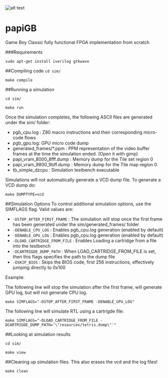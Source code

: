 ![alt text](https://travis-ci.org/diegovalverde/papiGB.svg?branch=master)

# papiGB
Game Boy Classic fully functional FPGA implementation from scratch

###Requirements

`sudo apt-get install iverilog gtkwave`


##Compiling code
`cd sim/`

`make compile`

##Running a simulation

`cd sim/`

`make run`

Once the simulation completes, the following ASCII files are generated under the sim/ folder:

* pgb_cpu.log : Z80 macro instructions and their corresponding micro-code flows
* pgb_gpu.log:      GPU micro code dump
* generated_frames/*.ppm   : PPM representation of the video buffer frames at the time the simulation ended. (Open it with gimp)
* papi_vram_8000_8fff.dump : Memory dump for the Tile set region 0
* papi_vram_9800_9bff.dump : Memory dump for the Tile map region 0
* tb_simple_dzcpu : Simulation testbench executable

Simulations will not automatically generate a VCD dump file.
To generate a VCD dump do:

`make DUMPTYPE=vcd`

##Simulation Options
To control additional simulation options, use the SIMFLAGS flag. Valid values are:

* ``-DSTOP_AFTER_FIRST_FRAME`` : The simulation will stop once the first frame has been generated under the sim/generated_frames/ folder
* ``-DENABLE_CPU_LOG`` : Enables pgb_cpu.log generation (enabled by default)
* ``-DENABLE_GPU_LOG`` : Enables pgb_cpu.log generation (enabled by default)
* ``-DLOAD_CARTRIDGE_FROM_FILE`` : Enables Loading a cartridge from a file into the testbench
* ``-DCARTRIGDE_DUMP_PATH`` : When LOAD_CARTRIDGE_FROM_FILE is set, then this flags specifies the path to the dump file
* ``-DSKIP_BIOS`` : Skips the BIOS code, first 256 instructions, effectively jumping directly to 0x100

Example:

The following line will stop the simulation after the first frame, will generate GPU log, but will not generate CPU log.

`make SIMFLAGS="-DSTOP_AFTER_FIRST_FRAME -DENABLE_GPU_LOG"`

The following line will simulate RTL using a cartrigde file:

`make SIMFLAGS="-DLOAD_CARTRIDGE_FROM_FILE -DCARTRIGDE_DUMP_PATH='\"resources/tetris.dump\"'"`

##Looking at simulation results

`cd sim/`

`make view`

##Cleaning up simulation files.
This also erases the vcd and the log files!

`make clean`
